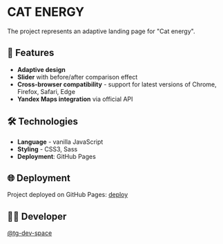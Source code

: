 # CAT ENERGY

The project represents an adaptive landing page for "Cat energy".

## 🚀 Features

- **Adaptive design**
- **Slider** with before/after comparison effect
- **Cross-browser compatibility** - support for latest versions of Chrome, Firefox, Safari, Edge
- **Yandex Maps integration** via official API

## 🛠 Technologies

- **Language** - vanilla JavaScript
- **Styling** - CSS3, Sass
- **Deployment**: GitHub Pages

## 🌐 Deployment

Project deployed on GitHub Pages: [deploy](https://tg-dev-space.github.io/tg-cat-energy/)

## 👨‍💻 Developer

[@tg-dev-space](https://github.com/tg-dev-space)
